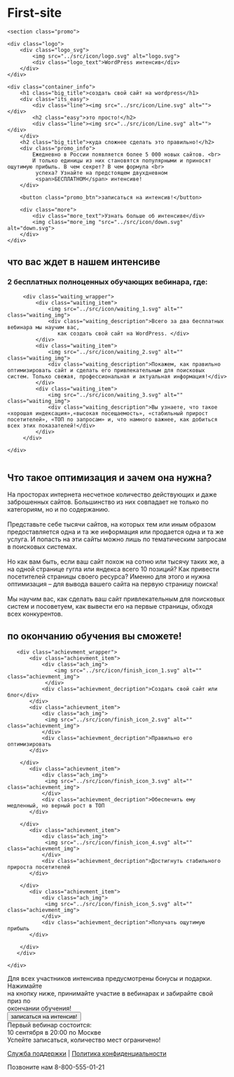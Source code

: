 # First-site
<!DOCTYPE html>
<html lang="en"> <!-- Main text -->
<head>
    <meta charset="UTF-8">
    <meta http-equiv="X-UA-Compatible" content="IE=edge">
    <meta name="viewport" content="width=device-width, initial-scale=1.0">
    <meta name="description" content="Это мой первый пример страницы">
    <meta name="author" content="Ilya"> <!-- Автор страницы -->
    <link rel="stylesheet" href="css/style.css">
    <title>WordPress Test</title>
</head>
<body>

    <section class="promo">
<div class="container">
    
    <div class="logo">
        <div class="logo_svg">
            <img src="../src/icon/logo.svg" alt="logo.svg">
            <div class="logo_text">WordPress интенсив</div>
        </div>
    </div>

    <div class="container_info">
        <h1 class="big_title">создать свой сайт на wordpress</h1>
        <div class="its_easy">
            <div class="line"><img src="../src/icon/Line.svg" alt=""> </div>
            <h2 class="easy">это просто!</h2>
            <div class="line"><img src="../src/icon/Line.svg" alt=""></div>
        </div>
        <h2 class="big_title">куда сложнее сделать это правильно!</h2>
        <div class="promo_info">
            Ежедневно в России появляется более 5 000 новых сайтов. <br>
            И только единицы из них становятся популярными и приносят ощутимую прибыль. В чем секрет? В чем формула <br>
             успеха? Узнайте на предстоящем двухдневном
             <span>БЕСПЛАТНОМ</span> интенсиве!
        </div>

        <button class="promo_btn">записаться на интенсив!</button>

        <div class="more">
            <div class="more_text">Узнать больше об интенсиве</div>
            <img class="more_img "src="../src/icon/down.svg" alt="down.svg">
        </div>
    </div>

</div>
    </section>
<section class="waiting">
    <div class="container_waiting">
        <div class="text_waiting">
            <h2 class="what">что вас ждет в нашем интенсиве</h2>
            <div class="divider"></div>
            <h3 class="webinar">2 бесплатных полноценных обучающих вебинара, где:</h3>
         </div>

         <div class="waiting_wrapper">
             <div class="waiting_item">
                 <img src="../src/icon/waiting_1.svg" alt="" class="waiting_img">
                 <div class="waiting_description">Всего за два бесплатных вебинара мы научим вас,
                    как создать свой сайт на WordPress. </div>
             </div>
             <div class="waiting_item">
                 <img src="../src/icon/waiting_2.svg" alt="" class="waiting_img">
                 <div class="waiting_description">Покажем, как правильно оптимизировать сайт и сделать его привлекательным для поисковых систем. Только свежая, профессиональная и актуальная информация!</div>
             </div>
             <div class="waiting_item">
                 <img src="../src/icon/waiting_3.svg" alt="" class="waiting_img">
                 <div class="waiting_description">Вы узнаете, что такое «хорошая индексация»,«высокая посещаемость», «стабильный прирост посетителей», «ТОП по запросам» и, что намного важнее, как добиться всех этих показателей!</div>
             </div>
         </div>

    </div>

</section>

<section class="optimization">
    <div class="container_optimization">
        <img src="../src/img/woman_bg.svg" alt="" class="optimization_png">
        <div class="optimization_text">
                <h2 class="optimization_header">Что такое оптимизация и зачем она нужна?</h2>
                    <div class="optimization_desription">
                    На просторах интернета несчетное количество действующих и даже заброшенных сайтов. Большинство из них совпадает не только по категориям, но и по содержанию.<br><br>
                    Представьте себе тысячи сайтов, на которых тем или иным образом предоставляется одна и та же информация или продается одна и та же услуга. И попасть на эти сайты можно лишь по тематическим запросам в поисковых системах. <br><br>
                    Но как вам быть, если ваш сайт похож на сотню или тысячу таких же, а на одной странице гугла или яндекса всего 10 позиций? Как привести посетителей страницы своего ресурса? Именно для этого и нужна оптимизация – для вывода вашего сайта на первую страницу поиска!<br><br>
                    <span>Мы научим вас, как сделать ваш сайт привлекательным для поисковых систем и посоветуем, как вывести его на первые страницы, обходя всех конкурентов.</span>
                </div>
        </div>
    </div>
</section>


<section class="achievment">
    <div class="container_achievment">
        <div class="achievment_text">
            <h2 class="achievment_header">по окончанию обучения вы сможете!</h2>
            <div class="divider"></div>
        </div>


       <div class="achievment_wrapper">
           <div class="achievment_item">
               <div class="ach_img">
                   <img src="../src/icon/finish_icon_1.svg" alt="" class="achievment_img">
                </div>
               <div class="achievment_decription">Создать свой сайт или блог</div>
           </div>
           <div class="achievment_item">
               <div class="ach_img">
                <img src="../src/icon/finish_icon_2.svg" alt="" class="achievment_img">
               </div>
               <div class="achievment_decription">Правильно его оптимизировать
           </div>
           
        </div>
           <div class="achievment_item">
               <div class="ach_img">
                <img src="../src/icon/finish_icon_3.svg" alt="" class="achievment_img">
               </div>
               <div class="achievment_decription">Обеспечить ему медленный, но верный рост в ТОП
           </div>
           
        </div>
           <div class="achievment_item">
               <div class="ach_img">
                <img src="../src/icon/finish_icon_4.svg" alt="" class="achievment_img">
               </div>
               <div class="achievment_decription">Достигнуть стабильного прироста посетителей
           </div>
           
        </div>
           <div class="achievment_item">
               <div class="ach_img">
                <img src="../src/icon/finish_icon_5.svg" alt="" class="achievment_img">
               </div>
               <div class="achievment_decription">Получать ощутимую прибыль
           </div>
           
        </div>
       </div>

    </div>
</section> 

<section class="gift">
    <div class="container_gift">
        <div class="gift_image">
            <img src="../src/icon/gift.svg" alt="" class="img_gift">
        </div>
        <div class="gift_text">Для всех участников интенсива предусмотрены бонусы и подарки. Нажимайте <br> на кнопку ниже, принимайте участие в вебинарах и забирайте свой приз по <br>окончании обучения!
        </div>
        <button class="promo_btn">записаться на интенсив!</button>
    </div>
</section>

<section class="timing">
    <div class="container_timing">
        <div class="timing_img">
            <img src="../src/icon/first.svg" alt="">
        </div>
        <div class="timing_text">
            <div class="timing_text_1">
                Первый вебинар состоится:
            </div>
            <div class="timing_text_2">
                10 сентября в 20:00 по Москве
            </div>
            <div class="timing_text_3">
                Успейте записаться, количество мест ограничено!
            </div>
        </div>
    </div>
</section>


<section class="footer">
    <div class="container_footer">
        <div class="footer_text">
            <p><a href="support.html">Служба поддержки</a> | <a href="politic.html">Политика конфиденциальности</a></p>
        <p>Позвоните нам 8-800-555-01-21</p>
        </div>
    </div>

</section>

</body>
</html>
